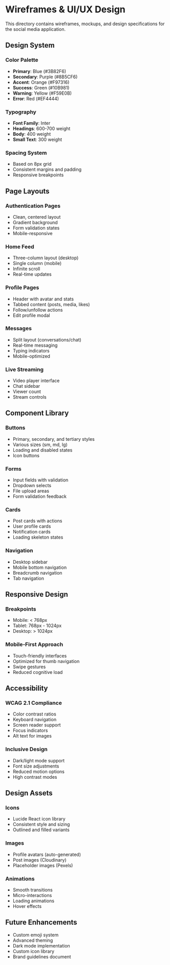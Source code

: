 # Wireframes & UI/UX Design

This directory contains wireframes, mockups, and design specifications for the social media application.

## Design System

### Color Palette
- **Primary**: Blue (#3B82F6)
- **Secondary**: Purple (#8B5CF6)
- **Accent**: Orange (#F97316)
- **Success**: Green (#10B981)
- **Warning**: Yellow (#F59E0B)
- **Error**: Red (#EF4444)

### Typography
- **Font Family**: Inter
- **Headings**: 600-700 weight
- **Body**: 400 weight
- **Small Text**: 300 weight

### Spacing System
- Based on 8px grid
- Consistent margins and padding
- Responsive breakpoints

## Page Layouts

### Authentication Pages
- Clean, centered layout
- Gradient background
- Form validation states
- Mobile-responsive

### Home Feed
- Three-column layout (desktop)
- Single column (mobile)
- Infinite scroll
- Real-time updates

### Profile Pages
- Header with avatar and stats
- Tabbed content (posts, media, likes)
- Follow/unfollow actions
- Edit profile modal

### Messages
- Split layout (conversations/chat)
- Real-time messaging
- Typing indicators
- Mobile-optimized

### Live Streaming
- Video player interface
- Chat sidebar
- Viewer count
- Stream controls

## Component Library

### Buttons
- Primary, secondary, and tertiary styles
- Various sizes (sm, md, lg)
- Loading and disabled states
- Icon buttons

### Forms
- Input fields with validation
- Dropdown selects
- File upload areas
- Form validation feedback

### Cards
- Post cards with actions
- User profile cards
- Notification cards
- Loading skeleton states

### Navigation
- Desktop sidebar
- Mobile bottom navigation
- Breadcrumb navigation
- Tab navigation

## Responsive Design

### Breakpoints
- Mobile: < 768px
- Tablet: 768px - 1024px
- Desktop: > 1024px

### Mobile-First Approach
- Touch-friendly interfaces
- Optimized for thumb navigation
- Swipe gestures
- Reduced cognitive load

## Accessibility

### WCAG 2.1 Compliance
- Color contrast ratios
- Keyboard navigation
- Screen reader support
- Focus indicators
- Alt text for images

### Inclusive Design
- Dark/light mode support
- Font size adjustments
- Reduced motion options
- High contrast modes

## Design Assets

### Icons
- Lucide React icon library
- Consistent style and sizing
- Outlined and filled variants

### Images
- Profile avatars (auto-generated)
- Post images (Cloudinary)
- Placeholder images (Pexels)

### Animations
- Smooth transitions
- Micro-interactions
- Loading animations
- Hover effects

## Future Enhancements
- Custom emoji system
- Advanced theming
- Dark mode implementation
- Custom icon library
- Brand guidelines document